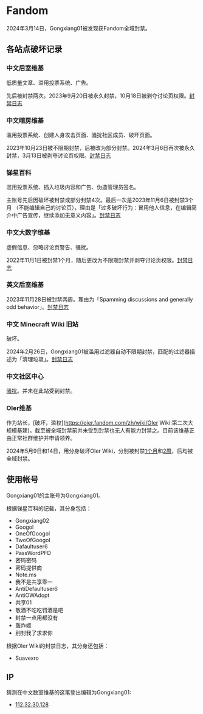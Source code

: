 # Fandom
2024年3月14日，Gongxiang01被发现获Fandom全域封禁。

## 各站点破坏记录

### 中文后室维基
低质量文章、滥用投票系统、广告。

先后被封禁两次。2023年9月20日被永久封禁，10月18日被剥夺讨论页权限。[封禁日志](https://backrooms.fandom.com/zh/wiki/Special:Log/block?page=User:Gongxiang01)

### 中文暗房维基
滥用投票系统、创建人身攻击页面、骚扰社区成员、破坏页面。

2023年10月23日被不限期封禁，后被改为部分封禁。2024年3月6日再次被永久封禁，3月13日被剥夺讨论页权限。[封禁日志](https://darkrooms.fandom.com/zh/wiki/Special:Log/block?page=User:Gongxiang01)

### 锑星百科
滥用投票系统、插入垃圾内容和广告、伪造管理员签名。

主账号先后因破坏被封禁或部分封禁4次。最后一次是2023年11月6日被封禁3个月 （不能编辑自己的讨论页），理由是「过多破坏行为：冒用他人信息，在编辑简介中广告宣传，继续添加无意义内容」。[封禁日志](https://antimony.fandom.com/zh/wiki/Special:Log/block?page=User:Gongxiang01)

### 中文大数字维基
虚假信息、忽略讨论页警告、骚扰。

2022年11月1日被封禁1个月，随后更改为不限期封禁并剥夺讨论页权限。[封禁日志](https://googology.fandom.com/zh/wiki/Special:Log/block?page=User:Gongxiang01)

### 英文后室维基
2023年11月28日被封禁两周。理由为「Spamming discussions and generally odd behavior」。[封禁日志](https://backrooms.fandom.com/wiki/Special:Log/block?page=User:Gongxiang01)

### 中文 Minecraft Wiki 旧站
破坏。

2024年2月26日，Gongxiang01被滥用过滤器自动不限期封禁，匹配的过滤器描述为「清理垃圾」。[封禁日志](https://minecraft.fandom.com/zh/wiki/Special:Log/block?page=User:Gongxiang01)

### 中文社区中心
[骚扰](https://community.fandom.com/zh/wiki/Message_Wall:P進大好きbot)。并未在此站受到封禁。

### OIer维基
作为站长，[破坏，滥权](https://oier.fandom.com/zh/wiki/OIer Wiki:第二次大规模基建)。截至被全域封禁前并未受到封禁也无人有能力封禁之。目前该维基正由正常社群维护并申请领养。

2024年5月9日和14日，用分身破坏OIer Wiki，分别被封禁[1个月](https://oier.fandom.com/zh/wiki/Special:Log?logid=337)和[2周](https://oier.fandom.com/zh/wiki/Special:Log?logid=350)，后均被全域封禁。

## 使用帐号
Gongxiang01的主账号为Gongxiang01。

根据锑星百科的记载，其分身包括：
- Gongxiang02
- Googol
- OneOfGoogol
- TwoOfGoogol
- Dafaultuser6
- PassWordPFD
- 密码密码
- 密码提供商
- Note.ms
- 我不是共享零一
- AntiDefaultuser6
- AntiOWAdopt
- 共享01
- 敬酒不吃吃罚酒是吧
- 封禁一点用都没有
- 轰炸姬
- 别封我了求求你

根据OIer Wiki的封禁日志，其分身还包括：
- Suavexro

## IP
猜测在中文数室维基的这笔登出编辑为Gongxiang01:
- [112.32.30.128](https://mathrooms.fandom.com/zh/wiki/Message_Wall:Gongxiang01)
